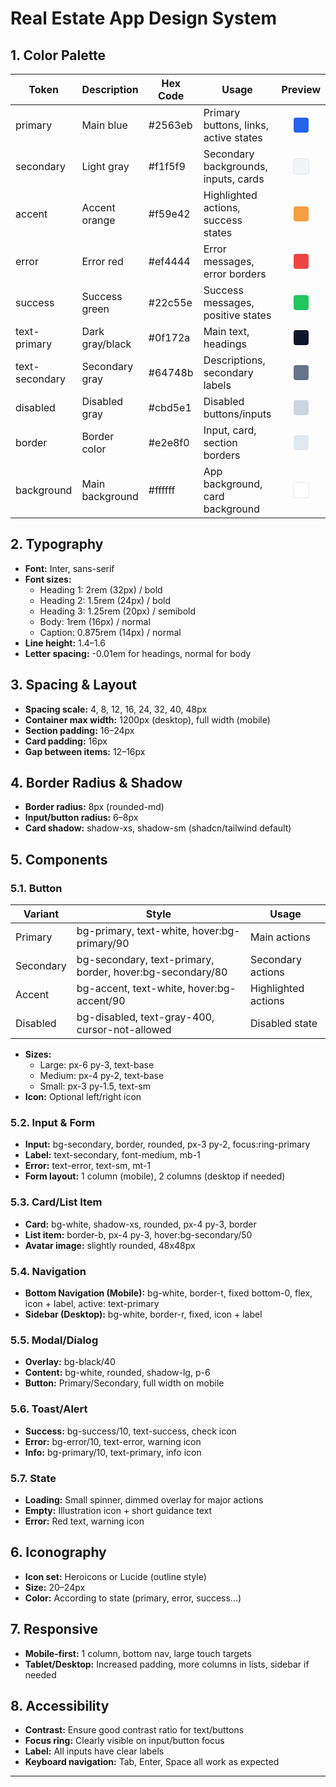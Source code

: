 # Real Estate App Design System

## 1. Color Palette

| Token         | Description           | Hex Code   | Usage                                      | Preview |
|---------------|----------------------|------------|---------------------------------------------|:------:|
| primary       | Main blue            | #2563eb    | Primary buttons, links, active states       | <span style="display:inline-block;width:24px;height:24px;background:#2563eb;border-radius:4px;"></span> |
| secondary     | Light gray           | #f1f5f9    | Secondary backgrounds, inputs, cards        | <span style="display:inline-block;width:24px;height:24px;background:#f1f5f9;border-radius:4px;border:1px solid #e2e8f0;"></span> |
| accent        | Accent orange        | #f59e42    | Highlighted actions, success states         | <span style="display:inline-block;width:24px;height:24px;background:#f59e42;border-radius:4px;"></span> |
| error         | Error red            | #ef4444    | Error messages, error borders               | <span style="display:inline-block;width:24px;height:24px;background:#ef4444;border-radius:4px;"></span> |
| success       | Success green        | #22c55e    | Success messages, positive states           | <span style="display:inline-block;width:24px;height:24px;background:#22c55e;border-radius:4px;"></span> |
| text-primary  | Dark gray/black      | #0f172a    | Main text, headings                         | <span style="display:inline-block;width:24px;height:24px;background:#0f172a;border-radius:4px;"></span> |
| text-secondary| Secondary gray       | #64748b    | Descriptions, secondary labels              | <span style="display:inline-block;width:24px;height:24px;background:#64748b;border-radius:4px;"></span> |
| disabled      | Disabled gray        | #cbd5e1    | Disabled buttons/inputs                     | <span style="display:inline-block;width:24px;height:24px;background:#cbd5e1;border-radius:4px;"></span> |
| border        | Border color         | #e2e8f0    | Input, card, section borders                | <span style="display:inline-block;width:24px;height:24px;background:#e2e8f0;border-radius:4px;"></span> |
| background    | Main background      | #ffffff    | App background, card background             | <span style="display:inline-block;width:24px;height:24px;background:#ffffff;border-radius:4px;border:1px solid #e2e8f0;"></span> |

## 2. Typography

- **Font:** Inter, sans-serif
- **Font sizes:**
  - Heading 1: 2rem (32px) / bold
  - Heading 2: 1.5rem (24px) / bold
  - Heading 3: 1.25rem (20px) / semibold
  - Body: 1rem (16px) / normal
  - Caption: 0.875rem (14px) / normal
- **Line height:** 1.4–1.6
- **Letter spacing:** -0.01em for headings, normal for body

## 3. Spacing & Layout

- **Spacing scale:** 4, 8, 12, 16, 24, 32, 40, 48px
- **Container max width:** 1200px (desktop), full width (mobile)
- **Section padding:** 16–24px
- **Card padding:** 16px
- **Gap between items:** 12–16px

## 4. Border Radius & Shadow

- **Border radius:** 8px (rounded-md)
- **Input/button radius:** 6–8px
- **Card shadow:** shadow-xs, shadow-sm (shadcn/tailwind default)

## 5. Components

### 5.1. Button

| Variant   | Style                                                         | Usage                  |
|-----------|---------------------------------------------------------------|------------------------|
| Primary   | bg-primary, text-white, hover:bg-primary/90                   | Main actions           |
| Secondary | bg-secondary, text-primary, border, hover:bg-secondary/80     | Secondary actions      |
| Accent    | bg-accent, text-white, hover:bg-accent/90                     | Highlighted actions    |
| Disabled  | bg-disabled, text-gray-400, cursor-not-allowed                | Disabled state         |

- **Sizes:** 
  - Large: px-6 py-3, text-base
  - Medium: px-4 py-2, text-base
  - Small: px-3 py-1.5, text-sm
- **Icon:** Optional left/right icon

### 5.2. Input & Form

- **Input:** bg-secondary, border, rounded, px-3 py-2, focus:ring-primary
- **Label:** text-secondary, font-medium, mb-1
- **Error:** text-error, text-sm, mt-1
- **Form layout:** 1 column (mobile), 2 columns (desktop if needed)

### 5.3. Card/List Item

- **Card:** bg-white, shadow-xs, rounded, px-4 py-3, border
- **List item:** border-b, px-4 py-3, hover:bg-secondary/50
- **Avatar image:** slightly rounded, 48x48px

### 5.4. Navigation

- **Bottom Navigation (Mobile):** bg-white, border-t, fixed bottom-0, flex, icon + label, active: text-primary
- **Sidebar (Desktop):** bg-white, border-r, fixed, icon + label

### 5.5. Modal/Dialog

- **Overlay:** bg-black/40
- **Content:** bg-white, rounded, shadow-lg, p-6
- **Button:** Primary/Secondary, full width on mobile

### 5.6. Toast/Alert

- **Success:** bg-success/10, text-success, check icon
- **Error:** bg-error/10, text-error, warning icon
- **Info:** bg-primary/10, text-primary, info icon

### 5.7. State

- **Loading:** Small spinner, dimmed overlay for major actions
- **Empty:** Illustration icon + short guidance text
- **Error:** Red text, warning icon

## 6. Iconography

- **Icon set:** Heroicons or Lucide (outline style)
- **Size:** 20–24px
- **Color:** According to state (primary, error, success...)

## 7. Responsive

- **Mobile-first:** 1 column, bottom nav, large touch targets
- **Tablet/Desktop:** Increased padding, more columns in lists, sidebar if needed

## 8. Accessibility

- **Contrast:** Ensure good contrast ratio for text/buttons
- **Focus ring:** Clearly visible on input/button focus
- **Label:** All inputs have clear labels
- **Keyboard navigation:** Tab, Enter, Space all work as expected

---
